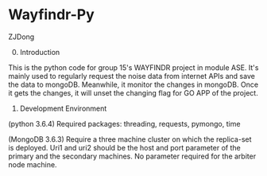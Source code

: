 # Wayfindr-Py

ZJDong

0. Introduction

This is the python code for group 15's WAYFINDR project in module ASE. It's mainly used to regularly request the noise data from internet APIs and save the data to mongoDB. Meanwhile, it monitor the changes in mongoDB. Once it gets the changes, it will unset the changing flag for GO APP of the project.

1. Development Environment

(python 3.6.4) Required packages: threading, requests, pymongo, time

(MongoDB 3.6.3) Require a three machine cluster on which the replica-set is deployed. Uri1 and uri2 should be the host and port parameter of the primary and the secondary machines. No parameter required for the arbiter node machine.
